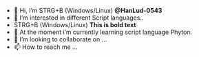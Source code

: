 - 👋 Hi, I’m STRG+B (Windows/Linux) **@HanLud-0543**
- 👀 I’m interested in different Script languages..
-  STRG+B (Windows/Linux)	**This is bold text**
- 🌱 At the moment i’m currently learning script language Phyton.
- 💞️ I’m looking to collaborate on ...
- 📫 How to reach me ...

<!---
HanLud-0543/HanLud-0543 is a ✨ special ✨ repository because its `README.md` (this file) appears on your GitHub profile.
You can click the Preview link to take a look at your changes.
--->
